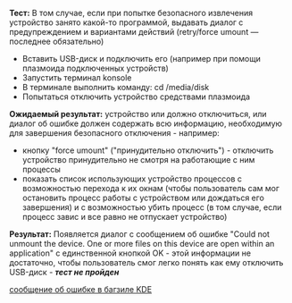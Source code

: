 **Тест:** В том случае, если при попытке безопасного извлечения устройство занято какой-то программой, выдавать диалог с предупреждением и вариантами действий (retry/force umount — последнее обязательно)

  * Вставить USB-диск и подключить его (например при помощи плазмоида подключенных устройств)
  * Запустить терминал konsole
  * В терминале выполнить команду:
cd /media/disk
  * Попытаться отключить устройство средствами плазмоида

**Ожидаемый результат:** устройство или должно отключиться, или диалог об ошибке должен содержать всю информацию, необходимую для завершения безопасного отключения - например:
  * кнопку "force umount" ("принудительно отключить") - отключить устройство принудительно не смотря на работающие с ним процессы
  * показать список использующих устройство процессов с возможностью перехода к их окнам (чтобы пользователь сам мог остановить процесс работы с устройством или дождаться его завершения) и с возможностью убить процесс (в том случае, если процесс завис и все равно не отпускает устройство)

**Результат:** Появляется диалог с сообщением об ошибке "Could not unmount the device. One or more files on this device are open within an application" с единственной кнопкой OK - этой информации не достаточно, чтобы пользователь смог легко понять как ему отключить USB-диск - _**тест не пройден**_

[сообщение об ошибке в багзиле KDE](https://bugs.kde.org/show_bug.cgi?id=197860)